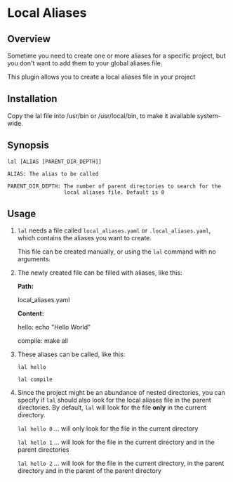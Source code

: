 # Local Aliases

## Overview

Sometime you need to create one or more aliases for a specific project,
but you don't want to add them to your global aliases file.

This plugin allows you to create a local aliases file in your project

## Installation

Copy the lal file into /usr/bin or /usr/local/bin,
to make it available system-wide.

## Synopsis

    lal [ALIAS [PARENT_DIR_DEPTH]]

    ALIAS: The alias to be called

    PARENT_DIR_DEPTH: The number of parent directories to search for the
                      local aliases file. Default is 0

## Usage

1. `lal` needs a file called `local_aliases.yaml` or `.local_aliases.yaml`,
    which contains the aliases you want to create.

    This file can be created manually, or using the `lal` command with no arguments.

2.  The newly created file can be filled with aliases, like this:

    **Path:** 
    
    local_aliases.yaml
    
    **Content:**
    
    hello: echo "Hello World"
    
    compile: make all

3.  These aliases can be called, like this:

    `lal hello`
    
    `lal compile`

4.  Since the project might be an abundance of nested directories, 
    you can specify if `lal` should also look for the local aliases file in the parent directories.
    By default, `lal` will look for the file **only** in the current directory.

    `lal hello 0` ... will only look for the file in the current directory

    `lal hello 1` ... will look for the file in the current directory and in the parent directories

    `lal hello 2` ... will look for the file in the current directory, 
                      in the parent directory and in the parent of the parent directory